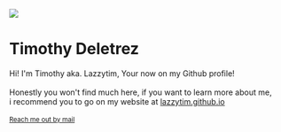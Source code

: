 <p>
  <img src='https://lazzytim.github.io/assets/logos/64orange.png'>
</p>
<h1>Timothy Deletrez</h1>
<p>
  Hi! I'm Timothy aka. Lazzytim, Your now on my Github profile!<br><br>Honestly you won't find much here, if you want to learn more about me,<br>i recommend you to go on my website at <a href='https://lazzytim.github.io'>lazzytim.github.io</a>
  <br><br>
  <sub><a href='mailto:deletrez.timothy@gmail.com'>Reach me out by mail</a></sub>
</p>
